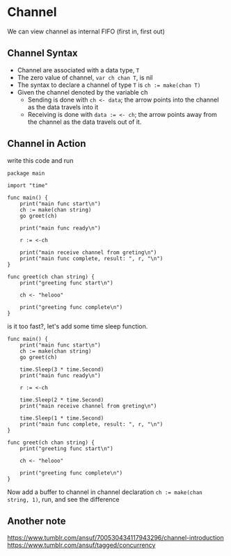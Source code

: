 # Channel

We can view channel as internal FIFO (first in, first out)

## Channel Syntax

- Channel are associated with a data type, `T`
- The zero value of channel, `var ch chan T`, is nil
- The syntax to declare a channel of type `T` is `ch := make(chan T)`
- Given the channel denoted by the variable ch
  - Sending is done with `ch <- data`; the arrow points into the channel as the data travels into it
  - Receiving is done with `data := <- ch`; the arrow points away from the channel as the data travels out of it. 
  
## Channel in Action

write this code and run

```
package main

import "time"

func main() {
	print("main func start\n")
	ch := make(chan string)
	go greet(ch)

	print("main func ready\n")

	r := <-ch
  
	print("main receive channel from greting\n")
	print("main func complete, result: ", r, "\n")
}

func greet(ch chan string) {
	print("greeting func start\n")

	ch <- "helooo"

	print("greeting func complete\n")
}
```

is it too fast?, let's add some time sleep function.

```
func main() {
	print("main func start\n")
	ch := make(chan string)
	go greet(ch)

	time.Sleep(3 * time.Second)
	print("main func ready\n")

	r := <-ch

	time.Sleep(2 * time.Second)
	print("main receive channel from greting\n")

	time.Sleep(1 * time.Second)
	print("main func complete, result: ", r, "\n")
}

func greet(ch chan string) {
	print("greeting func start\n")

	ch <- "helooo"

	print("greeting func complete\n")
}

```

Now add a buffer to channel in channel declaration `ch := make(chan string, 1)`, run, and see the difference



## Another note

https://www.tumblr.com/ansuf/700530434117943296/channel-introduction
https://www.tumblr.com/ansuf/tagged/concurrency

